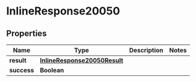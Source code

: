 # InlineResponse20050

## Properties
Name | Type | Description | Notes
------------ | ------------- | ------------- | -------------
**result** | [**InlineResponse20050Result**](InlineResponse20050Result.md) |  | 
**success** | **Boolean** |  | 

